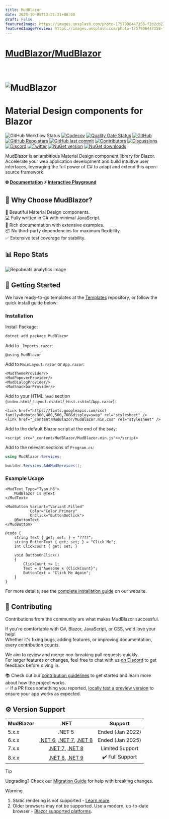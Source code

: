 ```yaml
---
title: MudBlazor
date: 2025-10-05T12:21:21+08:00
draft: False
featuredImage: https://images.unsplash.com/photo-1757906447358-f2b2cb23d5d8?ixid=M3w0NjAwMjJ8MHwxfHJhbmRvbXx8fHx8fHx8fDE3NTk2Mzc5ODl8&ixlib=rb-4.1.0
featuredImagePreview: https://images.unsplash.com/photo-1757906447358-f2b2cb23d5d8?ixid=M3w0NjAwMjJ8MHwxfHJhbmRvbXx8fHx8fHx8fDE3NTk2Mzc5ODl8&ixlib=rb-4.1.0
---
```


# [MudBlazor/MudBlazor](https://github.com/MudBlazor/MudBlazor)

﻿<h1>
  <picture>
    <source media="(prefers-color-scheme: dark)" srcset="content/MudBlazor-GitHub-NoBg-Dark.png">
    <source media="(prefers-color-scheme: light)" srcset="content/MudBlazor-GitHub-NoBg.png">
    <img alt="MudBlazor" src="content/MudBlazor-GitHub-NoBg.png">
  </picture>
</h1>

# Material Design components for Blazor
![GitHub Workflow Status](https://img.shields.io/github/actions/workflow/status/mudblazor/mudblazor/build-test-mudblazor.yml?branch=dev&logo=github&style=flat-square)
[![Codecov](https://img.shields.io/codecov/c/github/MudBlazor/MudBlazor)](https://app.codecov.io/github/MudBlazor/MudBlazor)
[![Quality Gate Status](https://sonarcloud.io/api/project_badges/measure?project=MudBlazor_MudBlazor&metric=alert_status)](https://sonarcloud.io/summary/overall?id=MudBlazor_MudBlazor)
[![GitHub](https://img.shields.io/github/license/mudblazor/mudblazor?color=594ae2&logo=github&style=flat-square)](https://github.com/mudblazor/MudBlazor/blob/master/LICENSE)
[![GitHub Repo stars](https://img.shields.io/github/stars/mudblazor/mudblazor?color=594ae2&style=flat-square&logo=github)](https://github.com/mudblazor/MudBlazor/stargazers)
[![GitHub last commit](https://img.shields.io/github/last-commit/mudblazor/mudblazor?color=594ae2&style=flat-square&logo=github)](https://github.com/mudblazor/mudblazor)
[![Contributors](https://img.shields.io/github/contributors/mudblazor/mudblazor?color=594ae2&style=flat-square&logo=github)](https://github.com/mudblazor/mudblazor/graphs/contributors)
[![Discussions](https://img.shields.io/github/discussions/mudblazor/mudblazor?color=594ae2&logo=github&style=flat-square)](https://github.com/mudblazor/mudblazor/discussions)
[![Discord](https://img.shields.io/discord/786656789310865418?color=%237289da&label=Discord&logo=discord&logoColor=%237289da&style=flat-square)](https://discord.gg/mudblazor)
[![Twitter](https://img.shields.io/twitter/follow/MudBlazor?color=1DA1F2&label=Twitter&logo=Twitter&style=flat-square)](https://twitter.com/MudBlazor)
[![NuGet version](https://img.shields.io/nuget/v/MudBlazor?color=ff4081&label=nuget%20version&logo=nuget&style=flat-square)](https://www.nuget.org/packages/MudBlazor/)
[![NuGet downloads](https://img.shields.io/nuget/dt/MudBlazor?color=ff4081&label=nuget%20downloads&logo=nuget&style=flat-square)](https://www.nuget.org/packages/MudBlazor/)

MudBlazor is an ambitious Material Design component library for Blazor. Accelerate your web application development and build intuitive user interfaces, leveraging the full power of C# to adapt and extend this open-source framework.

**🌐 [Documentation](https://mudblazor.com) ⚡ [Interactive Playground](https://try.mudblazor.com/)**

## 💎 Why Choose MudBlazor?

🎨 Beautiful Material Design components.  
💻 Fully written in C# with minimal JavaScript.  
📖 Rich documentation with extensive examples.  
📦 No third-party dependencies for maximum flexibility.  
✅ Extensive test coverage for stability.  

## 📊 Repo Stats

![Repobeats analytics image](https://repobeats.axiom.co/api/embed/db53a44092e88fc34a4c0f37db12773b6787ec7e.svg)

## 🚀 Getting Started

We have ready-to-go templates at the [Templates](https://github.com/MudBlazor/Templates) repository, or follow the quick install guide below:

### Installation

Install Package:

```bash
dotnet add package MudBlazor
```

Add to `_Imports.razor`:

```razor
@using MudBlazor
```

Add to `MainLayout.razor` or `App.razor`:

```razor
<MudThemeProvider/>
<MudPopoverProvider/>
<MudDialogProvider/>
<MudSnackbarProvider/>
```

Add to your HTML `head` section (`index.html`/`_Layout.cshtml`/`_Host.cshtml`/`App.razor`):

```razor
<link href="https://fonts.googleapis.com/css?family=Roboto:300,400,500,700&display=swap" rel="stylesheet" />
<link href="_content/MudBlazor/MudBlazor.min.css" rel="stylesheet" />
```

Add to the default Blazor script at the end of the `body`:

```razor
<script src="_content/MudBlazor/MudBlazor.min.js"></script>
```

Add to the relevant sections of `Program.cs`:

```c#
using MudBlazor.Services;
```

```c#
builder.Services.AddMudServices();
```

### Example Usage

```razor
<MudText Typo="Typo.h6">
    MudBlazor is @Text
</MudText>

<MudButton Variant="Variant.Filled" 
           Color="Color.Primary" 
           OnClick="ButtonOnClick">
    @ButtonText
</MudButton>

@code {
    string Text { get; set; } = "????";
    string ButtonText { get; set; } = "Click Me";
    int ClickCount { get; set; }

    void ButtonOnClick()
    {
        ClickCount += 1;
        Text = $"Awesome x {ClickCount}";
        ButtonText = "Click Me Again";
    }
}
```

For more details, see the [complete installation guide](https://mudblazor.com/getting-started/installation) on our website.

## 🤝 Contributing

Contributions from the community are what makes MudBlazor successful.

If you're comfortable with C#, Blazor, JavaScript, or CSS, we'd love your help!  
Whether it's fixing bugs, adding features, or improving documentation, every contribution counts.

We aim to review and merge non-breaking pull requests quickly.  
For larger features or changes, feel free to chat with us [on Discord](https://discord.gg/mudblazor) to get feedback before diving in.

📚 Check out our [contribution guidelines](/CONTRIBUTING.md) to get started and learn more about how the project works.  
✅ If a PR fixes something you reported, [locally test a preview version](/TESTING.md) to ensure your app works as expected.

## ⚙️ Version Support

| MudBlazor | .NET | Support |
| :--- | :---: | :---: |
| 5.x.x | .NET 5 | Ended (Jan 2022) |
| 6.x.x | [.NET 6](https://dotnet.microsoft.com/download/dotnet/6.0), [.NET 7](https://dotnet.microsoft.com/download/dotnet/7.0), [.NET 8](https://dotnet.microsoft.com/download/dotnet/8.0) | Ended (Jan 2025) |
| 7.x.x | [.NET 7](https://dotnet.microsoft.com/download/dotnet/7.0), [.NET 8](https://dotnet.microsoft.com/download/dotnet/8.0) | Limited Support |
| 8.x.x | [.NET 8](https://dotnet.microsoft.com/download/dotnet/8.0), [.NET 9](https://dotnet.microsoft.com/download/dotnet/9.0) | :heavy_check_mark: Full Support |

> [!TIP]
> Upgrading? Check our [Migration Guide](https://github.com/MudBlazor/MudBlazor/blob/dev/MIGRATION.md) for help with breaking changes.  

> [!WARNING]
>
> 1. Static rendering is not supported - [Learn more](https://learn.microsoft.com/aspnet/core/blazor/components/render-modes).
> 2. Older browsers may not be supported. Use a modern, up-to-date browser - [Blazor supported platforms](https://learn.microsoft.com/aspnet/core/blazor/supported-platforms).
